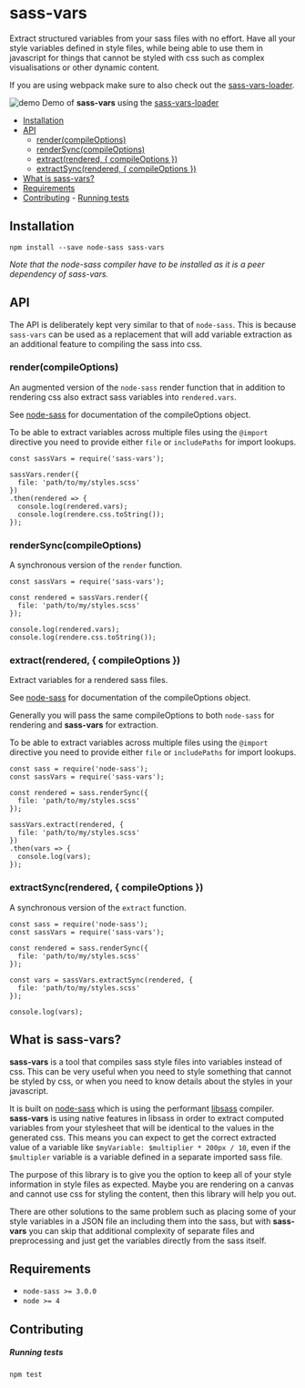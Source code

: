 # sass-vars

Extract structured variables from your sass files with no effort. Have all your style variables defined in style files, while being able to use them in javascript for things that cannot be styled with css such as complex visualisations or other dynamic content.

If you are using webpack make sure to also check out the [sass-vars-loader](https://github.com/jgranstrom/sass-vars-loader).

![demo](https://www.dropbox.com/s/we3euzpofmibk74/sass-vars-demo.gif?dl=1)
Demo of **sass-vars** using the [sass-vars-loader](https://github.com/jgranstrom/sass-vars-loader)

- [Installation](#installation)
- [API](#api)
  - [render(compileOptions)](#rendercompileoptions)
  - [renderSync(compileOptions)](#rendersynccompileoptions)
  - [extract(rendered, { compileOptions })](#extractrendered--compileoptions-)
  - [extractSync(rendered, { compileOptions })](#extractsyncrendered--compileoptions-)
- [What is sass-vars?](#what-is-sass-vars)
- [Requirements](#requirements)
- [Contributing](#contributing)
      - [Running tests](#running-tests)

## Installation
```
npm install --save node-sass sass-vars
```
*Note that the node-sass compiler have to be installed as it is a peer dependency of sass-vars.*

## API
The API is deliberately kept very similar to that of `node-sass`. This is because `sass-vars` can be used as a replacement that will add variable extraction as an additional feature to compiling the sass into css.

### render(compileOptions)

An augmented version of the `node-sass` render function that in addition to rendering css also extract sass variables into `rendered.vars`.

See [node-sass](https://github.com/sass/node-sass) for documentation of the compileOptions object.

To be able to extract variables across multiple files using the `@import` directive you need to provide either `file` or `includePaths` for import lookups.

```
const sassVars = require('sass-vars');

sassVars.render({
  file: 'path/to/my/styles.scss'
})
.then(rendered => {
  console.log(rendered.vars);
  console.log(rendere.css.toString());
});
```

### renderSync(compileOptions)

A synchronous version of the `render` function.

```
const sassVars = require('sass-vars');

const rendered = sassVars.render({
  file: 'path/to/my/styles.scss'
});

console.log(rendered.vars);
console.log(rendere.css.toString());
```

### extract(rendered, { compileOptions })

Extract variables for a rendered sass files.

See [node-sass](https://github.com/sass/node-sass) for documentation of the compileOptions object.

Generally you will pass the same compileOptions to both `node-sass` for rendering and **sass-vars** for extraction.

To be able to extract variables across multiple files using the `@import` directive you need to provide either `file` or `includePaths` for import lookups.

```
const sass = require('node-sass');
const sassVars = require('sass-vars');

const rendered = sass.renderSync({
  file: 'path/to/my/styles.scss'
});

sassVars.extract(rendered, {
  file: 'path/to/my/styles.scss'
})
.then(vars => {
  console.log(vars);
});
```

### extractSync(rendered, { compileOptions })

A synchronous version of the `extract` function.

```
const sass = require('node-sass');
const sassVars = require('sass-vars');

const rendered = sass.renderSync({
  file: 'path/to/my/styles.scss'
});

const vars = sassVars.extractSync(rendered, {
  file: 'path/to/my/styles.scss'
});

console.log(vars);
```


## What is sass-vars?

**sass-vars** is a tool that compiles sass style files into variables instead of css. This can be very useful when you need to style something that cannot be styled by css, or when you need to know details about the styles in your javascript.

It is built on [node-sass](https://github.com/sass/node-sass) which is using the performant [libsass](http://sass-lang.com/libsass) compiler. **sass-vars** is using native features in libsass in order to extract computed variables from your stylesheet that will be identical to the values in the generated css. This means you can expect to get the correct extracted value of a variable like `$myVariable: $multiplier * 200px / 10`, even if the `$multipler` variable is a variable defined in a separate imported sass file.

The purpose of this library is to give you the option to keep all of your style information in style files as expected. Maybe you are rendering on a canvas and cannot use css for styling the content, then this library will help you out.

There are other solutions to the same problem such as placing some of your style variables in a JSON file an including them into the sass, but with **sass-vars** you can skip that additional complexity of separate files and preprocessing and just get the variables directly from the sass itself.

## Requirements
- `node-sass >= 3.0.0`
- `node >= 4`

## Contributing

##### Running tests

```
npm test
```

